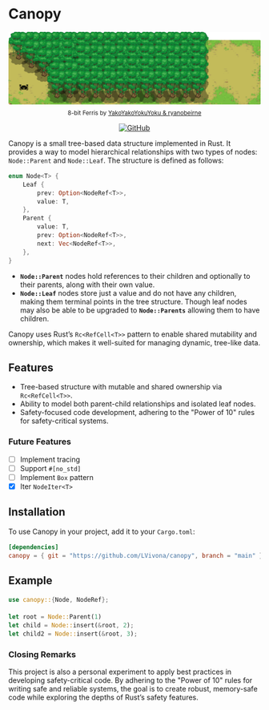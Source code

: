 <h1>Canopy</h1>

<p align="center">
  <picture>
    <img alt="Canopy" src=".github/assets/banner.png" style="max-width: 100%;">
  </picture>
  <br/>

  <sub>
    8-bit Ferris by <a href="https://users.rust-lang.org/t/ferris-as-an-8-bit-sprite/25346">YakoYakoYokuYoku & ryanobeirne</a>
  </sub>
  <br/>
</p>

 <p align="center">
    <a href="https://github.com/LVivona/canopy/blob/main/LICENCE.md"><img alt="GitHub" src="https://img.shields.io/badge/licence-MIT Licence-blue"></a>

</p>

Canopy is a small tree-based data structure implemented in Rust. It provides a way to model hierarchical relationships with two types of nodes: `Node::Parent` and `Node::Leaf`. The structure is defined as follows:

```rust
enum Node<T> {
    Leaf {
        prev: Option<NodeRef<T>>,
        value: T,
    },
    Parent {
        value: T,
        prev: Option<NodeRef<T>>,
        next: Vec<NodeRef<T>>,
    },
}
```

- **`Node::Parent`** nodes hold references to their children and optionally to their parents, along with their own value.
- **`Node::Leaf`** nodes store just a value and do not have any children, making them terminal points in the tree structure. Though leaf nodes may also be able to be upgraded to **`Node::Parents`** allowing them to have children.

Canopy uses Rust’s `Rc<RefCell<T>>` pattern to enable shared mutability and ownership, which makes it well-suited for managing dynamic, tree-like data.

## Features

- Tree-based structure with mutable and shared ownership via `Rc<RefCell<T>>`.
- Ability to model both parent-child relationships and isolated leaf nodes.
- Safety-focused code development, adhering to the "Power of 10" rules for safety-critical systems.

### Future Features

- [ ] Implement tracing
- [ ] Support `#[no_std]`
- [ ] Implement `Box` pattern
- [x] Iter ``NodeIter<T>``

## Installation

To use Canopy in your project, add it to your `Cargo.toml`:

```toml
[dependencies]
canopy = { git = "https://github.com/LVivona/canopy", branch = "main" }

```

## Example

```rust
use canopy::{Node, NodeRef};

let root = Node::Parent(1)
let child = Node::insert(&root, 2);
let child2 = Node::insert(&root, 3);
```

### Closing Remarks

This project is also a personal experiment to apply best practices in developing safety-critical code. By adhering to the "Power of 10" rules for writing safe and reliable systems, the goal is to create robust, memory-safe code while exploring the depths of Rust’s safety features.
